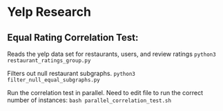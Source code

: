 # Yelp Research

## Equal Rating Correlation Test:

Reads the yelp data set for restaurants, users, and review ratings
`python3 restaurant_ratings_group.py`

Filters out null restaurant subgraphs.
`python3 filter_null_equal_subgraphs.py`

Run the correlation test in parallel. Need to edit file to run the correct number of instances:
`bash parallel_correlation_test.sh`
